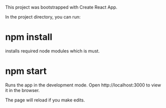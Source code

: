 This project was bootstrapped with Create React App.

In the project directory, you can run:
# npm install
installs required node modules which is must.
# npm start
Runs the app in the development mode.
Open http://localhost:3000 to view it in the browser.

The page will reload if you make edits.
